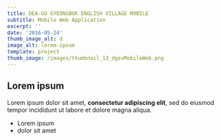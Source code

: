 ```yaml
---
title: DEA-GU GYEONGBUK ENGLISH VILLAGE MOBILE
subtitle: Mobile Web Application
excerpt: ''
date: '2016-05-24'
thumb_image_alt: d
image_alt: lorem-ipsum
template: project
thumb_image: /images/thumbnail_13_dgevMobileWeb.png
---
```

## Lorem ipsum

Lorem ipsum dolor sit amet, **consectetur adipiscing elit**, sed do eiusmod tempor incididunt ut labore et dolore magna aliqua.

- Lorem ipsum
- dolor sit amet